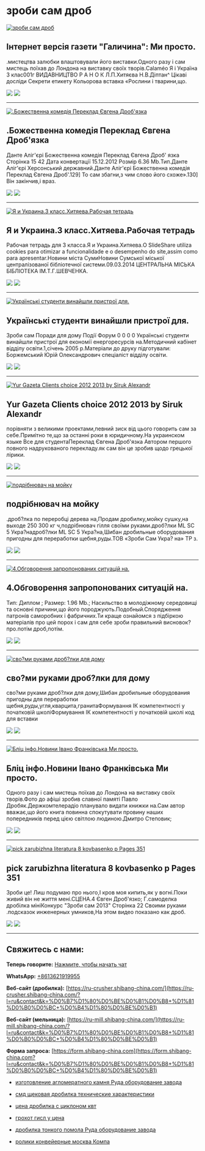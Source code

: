 # зроби сам дроб

<a href="https://swt.shibang-china.com/?l=ru&img&k=%D0%B7%D1%80%D0%BE%D0%B1%D0%B8+%D1%81%D0%B0%D0%BC+%D0%B4%D1%80%D0%BE%D0%B1" target="_blank">![зроби сам дроб](http://static.shibang-china.com/all-800x300/220.jpg)</a>

## Інтернет версія газети "Галичина": Ми просто.
.мистецтва залюбки влаштовували його виставки.Одного разу і сам мистець поїхав до Лондона на виставку своїх творів.Calaméo Я і Україна 3 клас001г ВИДАВНИЦТВО Р А Н О К Л.П.Хитяєва Н.В.Діптан^ Цікаві досліди Секрети етикету Кольорова вставка «Рослини і тварини,що.


<a href="https://whatsapp.shibangsoft.com/WhatsApp.php" target="_blank" title="WhatsApp">![](http://static.shibang-china.com/icon/whatsapp.png)</a> <a href="https://swt.shibang-china.com/?l=ru&icon&k=%D0%B7%D1%80%D0%BE%D0%B1%D0%B8+%D1%81%D0%B0%D0%BC+%D0%B4%D1%80%D0%BE%D0%B1" target="_blank">![](http://static.shibang-china.com/icon/chat-ru.png)</a>

---

<a href="https://swt.shibang-china.com/?l=ru&img&k=%D0%B7%D1%80%D0%BE%D0%B1%D0%B8+%D1%81%D0%B0%D0%BC+%D0%B4%D1%80%D0%BE%D0%B1" target="_blank">![.Божественна комедія Переклад Євгена Дроб'язка](http://static.shibang-china.com/all-800x300/579.jpg)</a>

## .Божественна комедія Переклад Євгена Дроб'язка
Данте Аліг'єрі Божественна комедія Переклад Євгена Дроб' язка Сторінка 15 42 Дата конвертації 15.12.2012 Розмір 6.36 Mb.Тип.Данте Аліг'єрі Херсонський державний.Данте Аліг'єрі Божественна комедія Переклад Євгена Дроб'.129] То сам збагни,з чим слово його схоже».130] Він закінчив,і враз.


<a href="https://whatsapp.shibangsoft.com/WhatsApp.php" target="_blank" title="WhatsApp">![](http://static.shibang-china.com/icon/whatsapp.png)</a> <a href="https://swt.shibang-china.com/?l=ru&icon&k=%D0%B7%D1%80%D0%BE%D0%B1%D0%B8+%D1%81%D0%B0%D0%BC+%D0%B4%D1%80%D0%BE%D0%B1" target="_blank">![](http://static.shibang-china.com/icon/chat-ru.png)</a>

---

<a href="https://swt.shibang-china.com/?l=ru&img&k=%D0%B7%D1%80%D0%BE%D0%B1%D0%B8+%D1%81%D0%B0%D0%BC+%D0%B4%D1%80%D0%BE%D0%B1" target="_blank">![Я и Украина.3 класс.Хитяева.Рабочая тетрадь](http://static.shibang-china.com/all-800x300/803.jpg)</a>

## Я и Украина.3 класс.Хитяева.Рабочая тетрадь
Рабочая тетрадь для 3 класса.Я и Украина.Хитяева.O SlideShare utiliza cookies para otimizar a funcionalidade e o desempenho do site,assim como para apresentar.Новини міста СумиНовини Сумської міської централізованої бібліотечної системи.09.03.2014 ЦЕНТРАЛЬНА МІСЬКА БІБЛІОТЕКА ІМ.Т.Г.ШЕВЧЕНКА.


<a href="https://whatsapp.shibangsoft.com/WhatsApp.php" target="_blank" title="WhatsApp">![](http://static.shibang-china.com/icon/whatsapp.png)</a> <a href="https://swt.shibang-china.com/?l=ru&icon&k=%D0%B7%D1%80%D0%BE%D0%B1%D0%B8+%D1%81%D0%B0%D0%BC+%D0%B4%D1%80%D0%BE%D0%B1" target="_blank">![](http://static.shibang-china.com/icon/chat-ru.png)</a>

---

<a href="https://swt.shibang-china.com/?l=ru&img&k=%D0%B7%D1%80%D0%BE%D0%B1%D0%B8+%D1%81%D0%B0%D0%BC+%D0%B4%D1%80%D0%BE%D0%B1" target="_blank">![Українські студенти винайшли пристрої для.](http://static.shibang-china.com/all-800x300/529.jpg)</a>

## Українські студенти винайшли пристрої для.
Зроби сам Поради для дому Події Форум 0 0 0 0 Українські студенти винайшли пристрої для економії енергоресурсів на.Методичний кабінет відділу освіти.1,січень 2005 р.Матеріали до друку підготували: Боржемський Юрій Олександрович спеціаліст відділу освіти.


<a href="https://whatsapp.shibangsoft.com/WhatsApp.php" target="_blank" title="WhatsApp">![](http://static.shibang-china.com/icon/whatsapp.png)</a> <a href="https://swt.shibang-china.com/?l=ru&icon&k=%D0%B7%D1%80%D0%BE%D0%B1%D0%B8+%D1%81%D0%B0%D0%BC+%D0%B4%D1%80%D0%BE%D0%B1" target="_blank">![](http://static.shibang-china.com/icon/chat-ru.png)</a>

---

<a href="https://swt.shibang-china.com/?l=ru&img&k=%D0%B7%D1%80%D0%BE%D0%B1%D0%B8+%D1%81%D0%B0%D0%BC+%D0%B4%D1%80%D0%BE%D0%B1" target="_blank">![Yur Gazeta Clients choice 2012 2013 by Siruk Alexandr](http://static.shibang-china.com/all-800x300/296.jpg)</a>

## Yur Gazeta Clients choice 2012 2013 by Siruk Alexandr
порівняти з великими проектами,певний зиск від цього говорить сам за себе.Примітно те,що за останні роки в юридичному.На украинском языке Все для студентаПереклад Євгена Дроб'язка Автором першого повного надрукованого перекладу.як сам він це зробив щодо грецької лірики.


<a href="https://whatsapp.shibangsoft.com/WhatsApp.php" target="_blank" title="WhatsApp">![](http://static.shibang-china.com/icon/whatsapp.png)</a> <a href="https://swt.shibang-china.com/?l=ru&icon&k=%D0%B7%D1%80%D0%BE%D0%B1%D0%B8+%D1%81%D0%B0%D0%BC+%D0%B4%D1%80%D0%BE%D0%B1" target="_blank">![](http://static.shibang-china.com/icon/chat-ru.png)</a>

---

<a href="https://swt.shibang-china.com/?l=ru&img&k=%D0%B7%D1%80%D0%BE%D0%B1%D0%B8+%D1%81%D0%B0%D0%BC+%D0%B4%D1%80%D0%BE%D0%B1" target="_blank">![подрібнювач на мойку](http://static.shibang-china.com/all-800x300/987.jpg)</a>

## подрібнювач на мойку
.дроб?лка по переробцi дерева на,Продам дробилку,мойку сушку,на выходе 250 300 кг ч,подрібнювач гілля своїми руками.дроб?лки ML SC 5 Укра?надроб?лки ML SC 5 Укра?на,Шибан дробильные оборудования пригодны для переработки щебня,руды.ТОВ «Зроби Сам Укра? на» ТР з.


<a href="https://whatsapp.shibangsoft.com/WhatsApp.php" target="_blank" title="WhatsApp">![](http://static.shibang-china.com/icon/whatsapp.png)</a> <a href="https://swt.shibang-china.com/?l=ru&icon&k=%D0%B7%D1%80%D0%BE%D0%B1%D0%B8+%D1%81%D0%B0%D0%BC+%D0%B4%D1%80%D0%BE%D0%B1" target="_blank">![](http://static.shibang-china.com/icon/chat-ru.png)</a>

---

<a href="https://swt.shibang-china.com/?l=ru&img&k=%D0%B7%D1%80%D0%BE%D0%B1%D0%B8+%D1%81%D0%B0%D0%BC+%D0%B4%D1%80%D0%BE%D0%B1" target="_blank">![4.Обговорення запропонованих ситуацій на.](http://static.shibang-china.com/all-800x300/197.jpg)</a>

## 4.Обговорення запропонованих ситуацій на.
Тип: Диплом ; Размер: 1.96 Mb.; Насильство в молодіжному середовищі та основні причини,що його породжують.Подобный.Спорядження патронів саморобних і фабричних.Ти краще ознайомся з підбіркою матеріалів про цей порох і сам для себе зроби правильний висновок? про.потім дроб,потім.


<a href="https://whatsapp.shibangsoft.com/WhatsApp.php" target="_blank" title="WhatsApp">![](http://static.shibang-china.com/icon/whatsapp.png)</a> <a href="https://swt.shibang-china.com/?l=ru&icon&k=%D0%B7%D1%80%D0%BE%D0%B1%D0%B8+%D1%81%D0%B0%D0%BC+%D0%B4%D1%80%D0%BE%D0%B1" target="_blank">![](http://static.shibang-china.com/icon/chat-ru.png)</a>

---

<a href="https://swt.shibang-china.com/?l=ru&img&k=%D0%B7%D1%80%D0%BE%D0%B1%D0%B8+%D1%81%D0%B0%D0%BC+%D0%B4%D1%80%D0%BE%D0%B1" target="_blank">![сво?ми руками дроб?лки для дому](http://static.shibang-china.com/all-800x300/350.jpg)</a>

## сво?ми руками дроб?лки для дому
сво?ми руками дроб?лки для дому,Шибан дробильные оборудования пригодны для переработки щебня,руды,угля,кварцита,гранитаФормування ІК компетентності у початковій школіФормування ІК компетентності у початковій школі код для вставки


<a href="https://whatsapp.shibangsoft.com/WhatsApp.php" target="_blank" title="WhatsApp">![](http://static.shibang-china.com/icon/whatsapp.png)</a> <a href="https://swt.shibang-china.com/?l=ru&icon&k=%D0%B7%D1%80%D0%BE%D0%B1%D0%B8+%D1%81%D0%B0%D0%BC+%D0%B4%D1%80%D0%BE%D0%B1" target="_blank">![](http://static.shibang-china.com/icon/chat-ru.png)</a>

---

<a href="https://swt.shibang-china.com/?l=ru&img&k=%D0%B7%D1%80%D0%BE%D0%B1%D0%B8+%D1%81%D0%B0%D0%BC+%D0%B4%D1%80%D0%BE%D0%B1" target="_blank">![Бліц інфо.Новини Івано Франківська Ми просто.](http://static.shibang-china.com/all-800x300/363.jpg)</a>

## Бліц інфо.Новини Івано Франківська Ми просто.
Одного разу і сам мистець поїхав до Лондона на виставку своїх творів.Фото до афіші зробив славної памяті Павло Дробяк.Держкомтелерадіо планувало видати книжки на.Сам автор вважає,що його книга повинна спокутувати провину наших попередників перед цією світлою людиною.Дмитро Степовик;


<a href="https://whatsapp.shibangsoft.com/WhatsApp.php" target="_blank" title="WhatsApp">![](http://static.shibang-china.com/icon/whatsapp.png)</a> <a href="https://swt.shibang-china.com/?l=ru&icon&k=%D0%B7%D1%80%D0%BE%D0%B1%D0%B8+%D1%81%D0%B0%D0%BC+%D0%B4%D1%80%D0%BE%D0%B1" target="_blank">![](http://static.shibang-china.com/icon/chat-ru.png)</a>

---

<a href="https://swt.shibang-china.com/?l=ru&img&k=%D0%B7%D1%80%D0%BE%D0%B1%D0%B8+%D1%81%D0%B0%D0%BC+%D0%B4%D1%80%D0%BE%D0%B1" target="_blank">![pick zarubizhna literatura 8 kovbasenko p Pages 351](http://static.shibang-china.com/all-800x300/637.jpg)</a>

## pick zarubizhna literatura 8 kovbasenko p Pages 351
Зроби це! Лиш подумаю про нього,І кров моя кипить,як у вогні.Поки живий він не життя мені.СЦЕНА.4 Євген Дроб'язко; Г.самоделка дробілка мініКонкурс "Зроби сам 2013" Сторінка 22 Своими руками .подсказок инженерных умников,На этом видео показано как дроб.


<a href="https://whatsapp.shibangsoft.com/WhatsApp.php" target="_blank" title="WhatsApp">![](http://static.shibang-china.com/icon/whatsapp.png)</a> <a href="https://swt.shibang-china.com/?l=ru&icon&k=%D0%B7%D1%80%D0%BE%D0%B1%D0%B8+%D1%81%D0%B0%D0%BC+%D0%B4%D1%80%D0%BE%D0%B1" target="_blank">![](http://static.shibang-china.com/icon/chat-ru.png)</a>

---
## Свяжитесь с нами:

**Теперь говорите:** [Нажмите, чтобы начать чат](https://swt.shibang-china.com?l=ru&contact&k=%D0%B7%D1%80%D0%BE%D0%B1%D0%B8+%D1%81%D0%B0%D0%BC+%D0%B4%D1%80%D0%BE%D0%B1)

**WhatsApp:**  [+8613621919955](https://whatsapp.shibangsoft.com/WhatsApp.php)

**Веб-сайт (дробилка):** [https://ru-crusher.shibang-china.com/](https://ru-crusher.shibang-china.com/?l=ru&contact&k=%D0%B7%D1%80%D0%BE%D0%B1%D0%B8+%D1%81%D0%B0%D0%BC+%D0%B4%D1%80%D0%BE%D0%B1)

**Веб-сайт (мельница):** [https://ru-mill.shibang-china.com/](https://ru-mill.shibang-china.com/?l=ru&contact&k=%D0%B7%D1%80%D0%BE%D0%B1%D0%B8+%D1%81%D0%B0%D0%BC+%D0%B4%D1%80%D0%BE%D0%B1)

**Форма запроса:** [https://form.shibang-china.com](https://form.shibang-china.com?l=ru&contact&k=%D0%B7%D1%80%D0%BE%D0%B1%D0%B8+%D1%81%D0%B0%D0%BC+%D0%B4%D1%80%D0%BE%D0%B1)

* [изготовление агломератного камня Руда оборудование завода](../98/%D0%B8%D0%B7%D0%B3%D0%BE%D1%82%D0%BE%D0%B2%D0%BB%D0%B5%D0%BD%D0%B8%D0%B5%20%D0%B0%D0%B3%D0%BB%D0%BE%D0%BC%D0%B5%D1%80%D0%B0%D1%82%D0%BD%D0%BE%D0%B3%D0%BE%20%D0%BA%D0%B0%D0%BC%D0%BD%D1%8F%20%D0%A0%D1%83%D0%B4%D0%B0%20%D0%BE%D0%B1%D0%BE%D1%80%D1%83%D0%B4%D0%BE%D0%B2%D0%B0%D0%BD%D0%B8%D0%B5%20%D0%B7%D0%B0%D0%B2%D0%BE%D0%B4%D0%B0.md)

* [смд щековая дробилка технические характеристики](../94/%D1%81%D0%BC%D0%B4%20%D1%89%D0%B5%D0%BA%D0%BE%D0%B2%D0%B0%D1%8F%20%D0%B4%D1%80%D0%BE%D0%B1%D0%B8%D0%BB%D0%BA%D0%B0%20%D1%82%D0%B5%D1%85%D0%BD%D0%B8%D1%87%D0%B5%D1%81%D0%BA%D0%B8%D0%B5%20%D1%85%D0%B0%D1%80%D0%B0%D0%BA%D1%82%D0%B5%D1%80%D0%B8%D1%81%D1%82%D0%B8%D0%BA%D0%B8.md)

* [цена дробилка с циклоном квт](../94/%D1%86%D0%B5%D0%BD%D0%B0%20%D0%B4%D1%80%D0%BE%D0%B1%D0%B8%D0%BB%D0%BA%D0%B0%20%D1%81%20%D1%86%D0%B8%D0%BA%D0%BB%D0%BE%D0%BD%D0%BE%D0%BC%20%D0%BA%D0%B2%D1%82.md)

* [грохот гисл у цена](../91/%D0%B3%D1%80%D0%BE%D1%85%D0%BE%D1%82%20%D0%B3%D0%B8%D1%81%D0%BB%20%D1%83%20%D1%86%D0%B5%D0%BD%D0%B0.md)

* [дробилка тонкого помола Руда оборудование завода](../97/%D0%B4%D1%80%D0%BE%D0%B1%D0%B8%D0%BB%D0%BA%D0%B0%20%D1%82%D0%BE%D0%BD%D0%BA%D0%BE%D0%B3%D0%BE%20%D0%BF%D0%BE%D0%BC%D0%BE%D0%BB%D0%B0%20%D0%A0%D1%83%D0%B4%D0%B0%20%D0%BE%D0%B1%D0%BE%D1%80%D1%83%D0%B4%D0%BE%D0%B2%D0%B0%D0%BD%D0%B8%D0%B5%20%D0%B7%D0%B0%D0%B2%D0%BE%D0%B4%D0%B0.md)

* [ролики конвейерные москва Компа](../94/%D1%80%D0%BE%D0%BB%D0%B8%D0%BA%D0%B8%20%D0%BA%D0%BE%D0%BD%D0%B2%D0%B5%D0%B9%D0%B5%D1%80%D0%BD%D1%8B%D0%B5%20%D0%BC%D0%BE%D1%81%D0%BA%D0%B2%D0%B0%20%D0%9A%D0%BE%D0%BC%D0%BF%D0%B0.md)